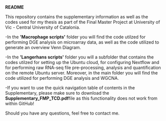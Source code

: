 **README**

This repository contains the supplementary information as well as the codes used for my thesis as part of the Final Master Project at University of Vic - Central University of Catalonia.

-In the **'Macrophage scripts'** folder you will find the code utilzed for performing DGE analysis on microarray data, as well as the code utilized to generate an overview Venn Diagram.

-In the **'Langerhans scripts'** folder you will a subfolder that contains the codes utilzed for setting up the Ubuntu cloud, for configuring Nextflow and for performing raw RNA-seq file pre-processing, analysis and quantification on the remote Ubuntu server. Moreover, in the main folder you will find the code utilized for performing DGE analysis and WGCNA.

-If you want  to use the quick navigation table of contents in the Supplementary, please make sure to download the **Supplementary_FMP_TCD.pdf**file as this functionality does not work from within GitHub!

Should you have any questions, feel free to contact me.
